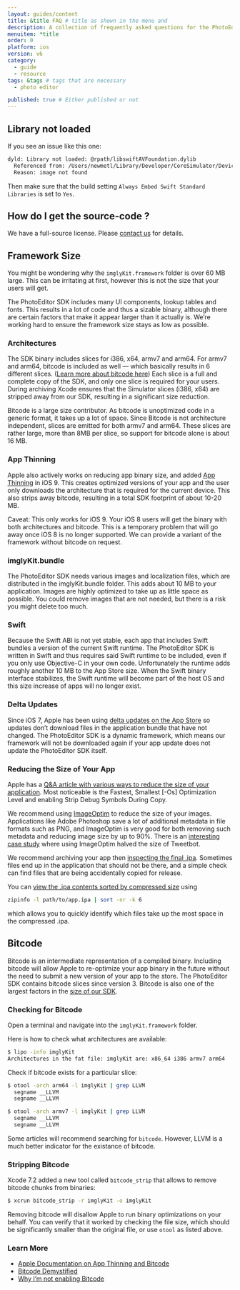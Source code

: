 ```yaml
---
layout: guides/content
title: &title FAQ # title as shown in the menu and
description: A collection of frequently asked questions for the PhotoEditor SDK for iOS including framework size, Swift, Delta updates, Bitcode and app thinning.
menuitem: *title
order: 0
platform: ios
version: v6
category:
  - guide
  - resource
tags: &tags # tags that are necessary
  - photo editor

published: true # Either published or not
---
```



## Library not loaded
If you see an issue like this one:
```bash
dyld: Library not loaded: @rpath/libswiftAVFoundation.dylib
  Referenced from: /Users/newmetl/Library/Developer/CoreSimulator/Devices/E2DE480D-05E4-47F7-9266-9598C787AA1F/data/Containers/Bundle/Application/7CA0CE63-7952-4EE5-92A4-81E85FCB7695/Test Integration.app/Frameworks/imglyKit.framework/imglyKit
  Reason: image not found
```
Then make sure that the build setting `Always Embed Swift Standard Libraries` is set to `Yes`.

## How do I get the source-code ?
We have a full-source license. Please [contact us](https://www.photoeditorsdk.com/pricing#contact) for details.

## Framework Size

You might be wondering why the `imglyKit.framework` folder is over 60 MB large. This can be irritating at first, however this is not the size that your users will get.

The PhotoEditor SDK includes many UI components, lookup tables and fonts. This results in a lot of code and thus a sizable binary, although there are certain factors that make it appear larger than it actually is. We’re working hard to ensure the framework size stays as low as possible.

### Architectures

The SDK binary includes slices for i386, x64, armv7 and arm64. For armv7 and arm64, bitcode is included as well — which basically results in 6 different slices. ([Learn more about bitcode here](https://www.photoeditorsdk.com/documentation/ios/faq#bitcode)) Each slice is a full and complete copy of the SDK, and only one slice is required for your users. During archiving Xcode ensures that the Simulator slices (i386, x64) are stripped away from our SDK, resulting in a significant size reduction.

Bitcode is a large size contributor. As bitcode is unoptimized code in a generic format, it takes up a lot of space. Since Bitcode is not architecture independent, slices are emitted for both armv7 and arm64. These slices are rather large, more than 8MB per slice, so support for bitcode alone is about 16 MB.

### App Thinning

Apple also actively works on reducing app binary size, and added [App Thinning](https://developer.apple.com/library/tvos/documentation/IDEs/Conceptual/AppDistributionGuide/AppThinning/AppThinning.html) in iOS 9. This creates optimized versions of your app and the user only downloads the architecture that is required for the current device. This also strips away bitcode, resulting in a total SDK footprint of about 10-20 MB.

Caveat: This only works for iOS 9. Your iOS 8 users will get the binary with both architectures and bitcode. This is a temporary problem that will go away once iOS 8 is no longer supported. We can provide a variant of the framework without bitcode on request.

### imglyKit.bundle

The PhotoEditor SDK needs various images and localization files, which are distributed in the imglyKit.bundle folder. This adds about 10 MB to your application. Images are highly optimized to take up as little space as possible. You could remove images that are not needed, but there is a risk you might delete too much.

### Swift

Because the Swift ABI is not yet stable, each app that includes Swift bundles a version of the current Swift runtime. The PhotoEditor SDK is written in Swift and thus requires said Swift runtime to be included, even if you only use Objective-C in your own code. Unfortunately the runtime adds roughly another 10 MB to the App Store size. When the Swift binary interface stabilizes, the Swift runtime will become part of the host OS and this size increase of apps will no longer exist.

### Delta Updates

Since iOS 7, Apple has been using [delta updates on the App Store](https://developer.apple.com/library/ios/qa/qa1779/_index.html) so updates don’t download files in the application bundle that have not changed. The PhotoEditor SDK is a dynamic framework, which means our framework will not be downloaded again if your app update does not update the PhotoEditor SDK itself.

### Reducing the Size of Your App

Apple has a [Q&A article with various ways to reduce the size of your application](https://developer.apple.com/library/ios/qa/qa1795/_index.html). Most noticeable is the Fastest, Smallest [-Os] Optimization Level and enabling Strip Debug Symbols During Copy.

We recommend using [ImageOptim](https://imageoptim.com/) to reduce the size of your images. Applications like Adobe Photoshop save a lot of additional metadata in file formats such as PNG, and ImageOptim is very good for both removing such metadata and reducing image size by up to 90%. There is an [interesting case study](https://imageoptim.com/tweetbot.html) where using ImageOptim halved the size of Tweetbot.

We recommend archiving your app then [inspecting the final .ipa](http://osxdaily.com/2011/04/07/extract-and-explore-an-ios-app-in-mac-os-x/). Sometimes files end up in the application that should not be there, and a simple check can find files that are being accidentally copied for release.

You can [view the .ipa contents sorted by compressed size](http://clearquot.es/blog/slimming-down-your-app) using

```bash
zipinfo -l path/to/app.ipa | sort -nr -k 6
```

which allows you to quickly identify which files take up the most space in the compressed .ipa.

## Bitcode

Bitcode is an intermediate representation of a compiled binary. Including bitcode will allow Apple to re-optimize your app binary in the future without the need to submit a new version of your app to the store. The PhotoEditor SDK contains bitcode slices since version 3. Bitcode is also one of the largest factors in the [size of our SDK](https://www.photoeditorsdk.com/documentation/ios/faq#framework-size).

### Checking for Bitcode

Open a terminal and navigate into the `imglyKit.framework` folder.

Here is how to check what architectures are available:

```bash
$ lipo -info imglyKit
Architectures in the fat file: imglyKit are: x86_64 i386 armv7 arm64
```

Check if bitcode exists for a particular slice:

```bash
$ otool -arch arm64 -l imglyKit | grep LLVM
  segname __LLVM
  segname __LLVM

$ otool -arch armv7 -l imglyKit | grep LLVM
  segname __LLVM
  segname __LLVM
```
Some articles will recommend searching for `bitcode`. However, LLVM is a much better indicator for the existance of bitcode.

### Stripping Bitcode
Xcode 7.2 added a new tool called `bitcode_strip` that allows to remove bitcode chunks from binaries:

```bash
$ xcrun bitcode_strip -r imglyKit -o imglyKit
```

Removing bitcode will disallow Apple to run binary optimizations on your behalf. You can verify that it worked by checking the file size, which should be significantly smaller than the original file, or use `otool` as listed above.

### Learn More
* [Apple Documentation on App Thinning and Bitcode](https://developer.apple.com/library/tvos/documentation/IDEs/Conceptual/AppDistributionGuide/AppThinning/AppThinning.html)
* [Bitcode Demystified](http://lowlevelbits.org/bitcode-demystified/)
* [Why I’m not enabling Bitcode](https://medium.com/@FredericJacobs/why-i-m-not-enabling-bitcode-f35cd8fbfcc5#.u7lci0car)
